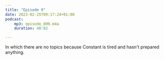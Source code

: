 ```yaml
---
title: "Episode 9"
date: 2023-02-25T09:17:24+01:00
podcast:
    mp3: episode_009.m4a
    duration: 48:02

---
```

In which there are no topics because Constant is tired and hasn't prepared anything.